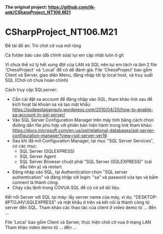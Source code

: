 **The original project: https://github.com/tk-ank/CSharpProject_NT106.M21**
# CSharpProject_NT106.M21
Đề tài đồ án: Trò chơi cờ vua mở rộng

Cả folder báo cáo (đã chỉnh sửa) tụi em cập nhật luôn ở git

Vì chưa thể xử lý hết xung đột của LAN và SQL nên tụi em tách ra làm 2 file 'ChessProject' và 'Local' để cô dễ đánh giá.
File 'ChessProject' bao gồm Client và Server, giao diện Menu, đăng nhập tới Ip local host, và truy xuất SQL (Chơi cờ chưa hoàn chỉnh)

Cách truy cập SQLserver:
- Cần cài đặt sa account để đăng nhập vào SQL, tham khảo link sau để kích hoạt tài khoản sa và tạo mật khẩu: https://sudeeptaganguly.wordpress.com/2010/04/20/how-to-enable-sa-account-in-sql-server/
- Vào SQL Server Configuration Manager trên máy tính bằng cách chọn đường dẫn file phù hợp với phiên bản hiện hành trong link tham khảo: https://docs.microsoft.com/en-us/sql/relational-databases/sql-server-configuration-manager?view=sql-server-ver16
- Sau khi đã mở Configuration Manager, tại mục "SQL Server Services", có các mục:
	+ SQL Server (SQLEXPRESS)
	+ SQL Server Agent
	+ SQL Server Browser
chuột phải "SQL Server (SQLEXPRESS)" (cái đầu tiên ạ) và restart.
- Đăng nhập vào SQL, tại Authentication chọn "SQL server authentication" và đăng nhập với login: "sa" và pasword vừa tạo và bấm connect là thành công.
- Chạy câu lệnh trong COVUA.SQL để có cơ sở dữ liệu.

Kết nối Server với SQL tại máy: lấy server name của máy, ví dụ: "DESKTOP-8PTOJHV\SQLEXPRESS" và mật khẩu ở trên và kết nối là thành công từ server đến SQL.
Tham khảo các thao tác của client ở video demo từ ... đến ...

File 'Local' bao gồm Client và Server, thực hiện chơi cờ vua ở mạng LAN 
Tham khảo video demo từ ... đến ...


